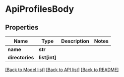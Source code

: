 # ApiProfilesBody

## Properties
Name | Type | Description | Notes
------------ | ------------- | ------------- | -------------
**name** | **str** |  | 
**directories** | **list[int]** |  | 

[[Back to Model list]](../README.md#documentation-for-models) [[Back to API list]](../README.md#documentation-for-api-endpoints) [[Back to README]](../README.md)

